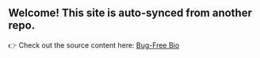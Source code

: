 ## Welcome! This site is auto-synced from another repo.

👉 Check out the source content here: [Bug-Free Bio](https://github.com/patelayush/Bug-Free-Bio)
